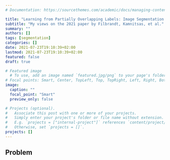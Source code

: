 ```yaml
---
# Documentation: https://sourcethemes.com/academic/docs/managing-content/

title: "Learning from Partially Overlapping Labels: Image Segmentation under Annotation Shift "
subtitle: "My views on the 2021 paper by Filbrandt, Kamnitsas, et al."
summary: ""
authors: []
tags: [segmentation]
categories: []
date: 2021-07-23T19:10:39+02:00
lastmod: 2021-07-23T19:10:39+02:00
featured: false
draft: true

# Featured image
  # To use, add an image named `featured.jpg/png` to your page's folder.
# Focal points: Smart, Center, TopLeft, Top, TopRight, Left, Right, BottomLeft, Bottom, BottomRight.
image:
  caption: ""
  focal_point: "Smart"
  preview_only: false

# Projects (optional).
#   Associate this post with one or more of your projects.
#   Simply enter your project's folder or file name without extension.
#   E.g. `projects = ["internal-project"]` references `content/project/deep-learning/index.md`.
#   Otherwise, set `projects = []`.
projects: []
---
```


## Problem

## 
